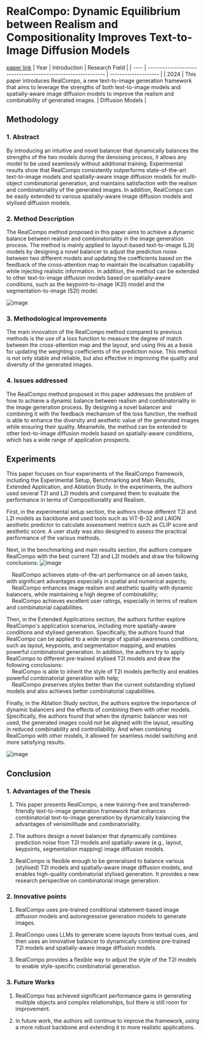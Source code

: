 # RealCompo: Dynamic Equilibrium between Realism and Compositionality Improves Text-to-Image Diffusion Models
[paper link](https://arxiv.org/pdf/2402.12908) 
| Year | Introduction                                                         | Research Field                 |
| ---- | ------------------------------------------------------------ | -------------------- |
| 2024 | This paper introduces RealCompo, a new text-to-image generation framework that aims to leverage the strengths of both text-to-image models and spatially-aware image diffusion models to improve the realism and combinability of generated images.          |   Diffusion Models       |

## Methodology

### 1. Abstract
 By introducing an intuitive and novel balancer that dynamically balances the strengths of the two models during the denoising process, it allows any model to be used seamlessly without additional training. Experimental results show that RealCompo consistently outperforms state-of-the-art text-to-image models and spatially-aware image diffusion models for multi-object combinatorial generation, and maintains satisfaction with the realism and combinatoriality of the generated images. In addition, RealCompo can be easily extended to various spatially-aware image diffusion models and stylised diffusion models.

### 2. Method Description 
The RealCompo method proposed in this paper aims to achieve a dynamic balance between realism and combinatoriality in the image generation process. The method is mainly applied to layout-based text-to-image (L2I) models by designing a novel balancer to adjust the prediction noise between two different models and updating the coefficients based on the feedback of the cross-attention map to maintain the localisation capability while injecting realistic information. In addition, the method can be extended to other text-to-image diffusion models based on spatially-aware conditions, such as the keypoint-to-image (K2I) model and the segmentation-to-image (S2I) model.

![image](https://github.com/user-attachments/assets/df527cc8-1df2-43fe-af37-ca86bfc41637)

### 3. Methodological improvements
The main innovation of the RealCompo method compared to previous methods is the use of a loss function to measure the degree of match between the cross-attention map and the layout, and using this as a basis for updating the weighting coefficients of the prediction noise. This method is not only stable and reliable, but also effective in improving the quality and diversity of the generated images.

### 4. Issues addressed 
The RealCompo method proposed in this paper addresses the problem of how to achieve a dynamic balance between realism and combinatoriality in the image generation process. By designing a novel balancer and combining it with the feedback mechanism of the loss function, the method is able to enhance the diversity and aesthetic value of the generated images while ensuring their quality. Meanwhile, the method can be extended to other text-to-image diffusion models based on spatially-aware conditions, which has a wide range of application prospects.

## Experiments
This paper focuses on four experiments of the RealCompo framework, including the Experimental Setup, Benchmarking and Main Results, Extended Application, and Ablation Study. In the experiments, the authors used several T2I and L2I models and compared them to evaluate the performance in terms of Compositionality and Realism.

First, in the experimental setup section, the authors chose different T2I and L2I models as backbone and used tools such as ViT-B-32 and LAION aesthetic predictor to calculate assessment metrics such as CLIP score and aesthetic score. A user study was also designed to assess the practical performance of the various methods.

Next, in the benchmarking and main results section, the authors compare RealCompo with the best current T2I and L2I models and draw the following conclusions:
![image](https://github.com/user-attachments/assets/eb40abb4-9d64-49a5-b85b-fc6d5406da59)

&emsp;RealCompo achieves state-of-the-art performance on all seven tasks, with significant advantages especially in spatial and numerical aspects;
<br>&emsp;RealCompo enhances image realism and aesthetic quality with dynamic balancers, while maintaining a high degree of combinability;
<br>&emsp;RealCompo achieves excellent user ratings, especially in terms of realism and combinatorial capabilities.

Then, in the Extended Applications section, the authors further explore RealCompo's application scenarios, including more spatially-aware conditions and stylised generation. Specifically, the authors found that RealCompo can be applied to a wide range of spatial-awareness conditions, such as layout, keypoints, and segmentation mapping, and enables powerful combinatorial generation. In addition, the authors try to apply RealCompo to different pre-trained stylised T2I models and draw the following conclusions:
<br>&emsp;RealCompo is able to inherit the style of T2I models perfectly and enables powerful combinatorial generation with help;
<br>&emsp;RealCompo preserves styles better than the current outstanding stylised models and also achieves better combinatorial capabilities.

Finally, in the Ablation Study section, the authors explore the importance of dynamic balancers and the effects of combining them with other models. Specifically, the authors found that when the dynamic balancer was not used, the generated images could not be aligned with the layout, resulting in reduced combinability and controllability. And when combining RealCompo with other models, it allowed for seamless model switching and more satisfying results.  

![image](https://github.com/user-attachments/assets/742990bc-842f-4530-9e60-2e01d9ce845c)

## Conclusion

### 1. Advantages of the Thesis
  1. This paper presents RealCompo, a new training-free and transferred-friendly text-to-image generation framework that enhances combinatorial text-to-image generation by dynamically balancing the advantages of verisimilitude and combinatoriality.

  2. The authors design a novel balancer that dynamically combines prediction noise from T2I models and spatially-aware (e.g., layout, keypoints, segmentation mapping) image diffusion models.

  3. RealCompo is flexible enough to be generalised to balance various (stylised) T2I models and spatially-aware image diffusion models, and enables high-quality combinatorial stylised generation. It provides a new research perspective on combinatorial image generation.

### 2. Innovative points
  1. RealCompo uses pre-trained conditional statement-based image diffusion models and autoregressive generation models to generate images.

  2. RealCompo uses LLMs to generate scene layouts from textual cues, and then uses an innovative balancer to dynamically combine pre-trained T2I models and spatially-aware image diffusion models.

  3. RealCompo provides a flexible way to adjust the style of the T2I models to enable style-specific combinatorial generation.

### 3. Future Works
  1. RealCompo has achieved significant performance gains in generating multiple objects and complex relationships, but there is still room for improvement.

  2. In future work, the authors will continue to improve the framework, using a more robust backbone and extending it to more realistic applications.  
